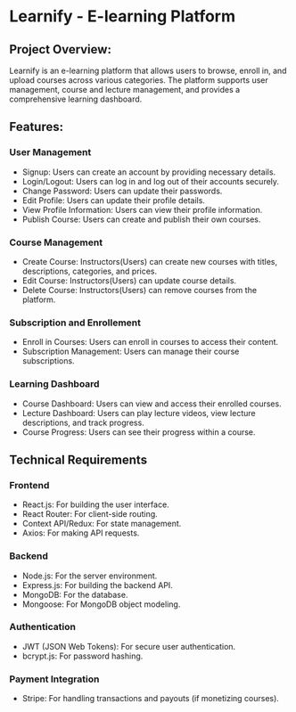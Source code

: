 # **Learnify - E-learning Platform**

## **Project Overview:**

Learnify is an e-learning platform that allows users to browse, enroll in, and upload courses across various categories. The platform supports user management, course and lecture management, and provides a comprehensive learning dashboard.

## **Features:**

### **User Management**

- Signup: Users can create an account by providing necessary details.
- Login/Logout: Users can log in and log out of their accounts securely.
- Change Password: Users can update their passwords.
- Edit Profile: Users can update their profile details.
- View Profile Information: Users can view their profile information.
- Publish Course: Users can create and publish their own courses.

### **Course Management**
- Create Course: Instructors(Users) can create new courses with titles, descriptions, categories, and prices.
- Edit Course: Instructors(Users) can update course details.
- Delete Course: Instructors(Users) can remove courses from the platform.

### **Subscription and Enrollement**
- Enroll in Courses: Users can enroll in courses to access their content.
- Subscription Management: Users can manage their course subscriptions.

### **Learning Dashboard**
- Course Dashboard: Users can view and access their enrolled courses.
- Lecture Dashboard: Users can play lecture videos, view lecture descriptions, and track progress.
- Course Progress: Users can see their progress within a course.

## **Technical Requirements**
### **Frontend**
- React.js: For building the user interface.
- React Router: For client-side routing.
- Context API/Redux: For state management.
- Axios: For making API requests.

### **Backend**
- Node.js: For the server environment.
- Express.js: For building the backend API.
- MongoDB: For the database.
- Mongoose: For MongoDB object modeling.

### **Authentication**
- JWT (JSON Web Tokens): For secure user authentication.
- bcrypt.js: For password hashing.

### **Payment Integration**
- Stripe: For handling transactions and payouts (if monetizing courses).
